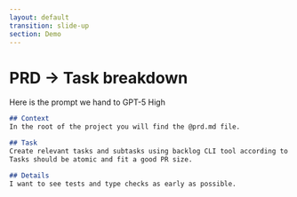 ```yaml
---
layout: default
transition: slide-up
section: Demo
---
```


# PRD → Task breakdown

<div v-click="0">

Here is the prompt we hand to <span v-mark.red.underline>GPT-5 High</span>

<CopyCodeBlock copy-label="Copy prompt" copied-label="Copied!" aria-label="Copy prompt">

```markdown
## Context
In the root of the project you will find the @prd.md file.

## Task
Create relevant tasks and subtasks using backlog CLI tool according to the the task guidelines.
Tasks should be atomic and fit a good PR size.

## Details
I want to see tests and type checks as early as possible.

```

</CopyCodeBlock>

</div>
